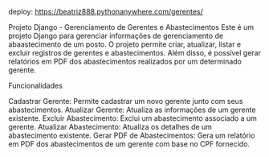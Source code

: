 deploy:
https://beatriz888.pythonanywhere.com/gerentes/

Projeto Django - Gerenciamento de Gerentes e Abastecimentos
Este é um projeto Django para gerenciar informações de gerenciamento de abaastecimento de um posto. O projeto permite criar, atualizar, listar e excluir registros de gerentes e abastecimentos. Além disso, é possível gerar relatórios em PDF dos abastecimentos realizados por um determinado gerente.

Funcionalidades

Cadastrar Gerente: Permite cadastrar um novo gerente junto com seus abastecimentos.
Atualizar Gerente: Atualiza as informações de um gerente existente.
Excluir Abastecimento: Exclui um abastecimento associado a um gerente.
Atualizar Abastecimento: Atualiza os detalhes de um abastecimento existente.
Gerar PDF de Abastecimentos: Gera um relatório em PDF dos abastecimentos de um gerente com base no CPF fornecido.
